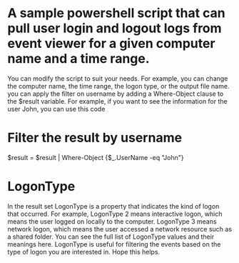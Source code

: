 # A sample powershell script that can pull user login and logout logs from event viewer for a given computer name and a time range. 
You can modify the script to suit your needs. For example, you can change the computer name, the time range, the logon type, or the output file name.\
you can apply the filter on username by adding a Where-Object clause to the $result variable. For example, if you want to see the information for the user John, you can use this code

# Filter the result by username
$result = $result | Where-Object {$_.UserName -eq "John"}

# LogonType
In the result set LogonType is a property that indicates the kind of logon that occurred. For example, LogonType 2 means interactive logon, which means the user logged on locally to the computer. LogonType 3 means network logon, which means the user accessed a network resource such as a shared folder. You can see the full list of LogonType values and their meanings here. LogonType is useful for filtering the events based on the type of logon you are interested in. Hope this helps.
